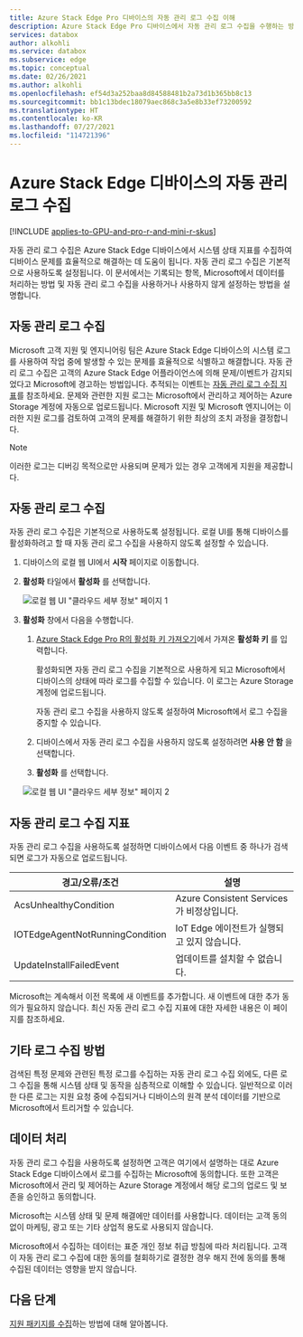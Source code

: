 ```yaml
---
title: Azure Stack Edge Pro 디바이스의 자동 관리 로그 수집 이해
description: Azure Stack Edge Pro 디바이스에서 자동 관리 로그 수집을 수행하는 방법과 사용하지 않도록 설정하는 방법을 설명합니다.
services: databox
author: alkohli
ms.service: databox
ms.subservice: edge
ms.topic: conceptual
ms.date: 02/26/2021
ms.author: alkohli
ms.openlocfilehash: ef54d3a252baa8d84588481b2a73d1b365bb8c13
ms.sourcegitcommit: bb1c13bdec18079aec868c3a5e8b33ef73200592
ms.translationtype: HT
ms.contentlocale: ko-KR
ms.lasthandoff: 07/27/2021
ms.locfileid: "114721396"
---
```

# <a name="proactive-log-collection-on-your-azure-stack-edge-device"></a>Azure Stack Edge 디바이스의 자동 관리 로그 수집

[!INCLUDE [applies-to-GPU-and-pro-r-and-mini-r-skus](../../includes/azure-stack-edge-applies-to-gpu-pro-r-mini-r-sku.md)]

자동 관리 로그 수집은 Azure Stack Edge 디바이스에서 시스템 상태 지표를 수집하여 디바이스 문제를 효율적으로 해결하는 데 도움이 됩니다. 자동 관리 로그 수집은 기본적으로 사용하도록 설정됩니다. 이 문서에서는 기록되는 항목, Microsoft에서 데이터를 처리하는 방법 및 자동 관리 로그 수집을 사용하거나 사용하지 않게 설정하는 방법을 설명합니다.

## <a name="about-proactive-log-collection"></a>자동 관리 로그 수집

Microsoft 고객 지원 및 엔지니어링 팀은 Azure Stack Edge 디바이스의 시스템 로그를 사용하여 작업 중에 발생할 수 있는 문제를 효율적으로 식별하고 해결합니다. 자동 관리 로그 수집은 고객의 Azure Stack Edge 어플라이언스에 의해 문제/이벤트가 감지되었다고 Microsoft에 경고하는 방법입니다. 추적되는 이벤트는 [자동 관리 로그 수집 지표](#proactive-log-collection-indicators)를 참조하세요. 문제와 관련한 지원 로그는 Microsoft에서 관리하고 제어하는 Azure Storage 계정에 자동으로 업로드됩니다. Microsoft 지원 및 Microsoft 엔지니어는 이러한 지원 로그를 검토하여 고객의 문제를 해결하기 위한 최상의 조치 과정을 결정합니다.

> [!NOTE]
> 이러한 로그는 디버깅 목적으로만 사용되며 문제가 있는 경우 고객에게 지원을 제공합니다.


## <a name="enabling-proactive-log-collection"></a>자동 관리 로그 수집

자동 관리 로그 수집은 기본적으로 사용하도록 설정됩니다. 로컬 UI를 통해 디바이스를 활성화하려고 할 때 자동 관리 로그 수집을 사용하지 않도록 설정할 수 있습니다. 

1. 디바이스의 로컬 웹 UI에서 **시작** 페이지로 이동합니다.

2. **활성화** 타일에서 **활성화** 를 선택합니다. 

    ![로컬 웹 UI "클라우드 세부 정보" 페이지 1](./media/azure-stack-edge-pro-r-deploy-activate/activate-1.png)

3. **활성화** 창에서 다음을 수행합니다.

   1. [Azure Stack Edge Pro R의 활성화 키 가져오기](azure-stack-edge-pro-r-deploy-prep.md#get-the-activation-key)에서 가져온 **활성화 키** 를 입력합니다.

      활성화되면 자동 관리 로그 수집을 기본적으로 사용하게 되고 Microsoft에서 디바이스의 상태에 따라 로그를 수집할 수 있습니다. 이 로그는 Azure Storage 계정에 업로드됩니다. 

      자동 관리 로그 수집을 사용하지 않도록 설정하여 Microsoft에서 로그 수집을 중지할 수 있습니다.

   1. 디바이스에서 자동 관리 로그 수집을 사용하지 않도록 설정하려면 **사용 안 함** 을 선택합니다.

   1. **활성화** 를 선택합니다.

   ![로컬 웹 UI "클라우드 세부 정보" 페이지 2](./media/azure-stack-edge-pro-r-deploy-activate/activate-2.png)

## <a name="proactive-log-collection-indicators"></a>자동 관리 로그 수집 지표

자동 관리 로그 수집을 사용하도록 설정하면 디바이스에서 다음 이벤트 중 하나가 검색되면 로그가 자동으로 업로드됩니다.  


|경고/오류/조건  |설명  |
|---------|---------|
|AcsUnhealthyCondition     |Azure Consistent Services가 비정상입니다.         |
|IOTEdgeAgentNotRunningCondition      |IoT Edge 에이전트가 실행되고 있지 않습니다.         |
|UpdateInstallFailedEvent | 업데이트를 설치할 수 없습니다.        |

 
Microsoft는 계속해서 이전 목록에 새 이벤트를 추가합니다. 새 이벤트에 대한 추가 동의가 필요하지 않습니다. 최신 자동 관리 로그 수집 지표에 대한 자세한 내용은 이 페이지를 참조하세요.    
 

## <a name="other-log-collection-methods"></a>기타 로그 수집 방법

검색된 특정 문제와 관련된 특정 로그를 수집하는 자동 관리 로그 수집 외에도, 다른 로그 수집을 통해 시스템 상태 및 동작을 심층적으로 이해할 수 있습니다. 일반적으로 이러한 다른 로그는 지원 요청 중에 수집되거나 디바이스의 원격 분석 데이터를 기반으로 Microsoft에서 트리거할 수 있습니다.

## <a name="handling-data"></a>데이터 처리

자동 관리 로그 수집을 사용하도록 설정하면 고객은 여기에서 설명하는 대로 Azure Stack Edge 디바이스에서 로그를 수집하는 Microsoft에 동의합니다. 또한 고객은 Microsoft에서 관리 및 제어하는 Azure Storage 계정에서 해당 로그의 업로드 및 보존을 승인하고 동의합니다.

Microsoft는 시스템 상태 및 문제 해결에만 데이터를 사용합니다. 데이터는 고객 동의 없이 마케팅, 광고 또는 기타 상업적 용도로 사용되지 않습니다. 

Microsoft에서 수집하는 데이터는 표준 개인 정보 취급 방침에 따라 처리됩니다. 고객이 자동 관리 로그 수집에 대한 동의를 철회하기로 결정한 경우 해지 전에 동의를 통해 수집된 데이터는 영향을 받지 않습니다.

## <a name="next-steps"></a>다음 단계

[지원 패키지를 수집](azure-stack-edge-gpu-troubleshoot.md#collect-support-package)하는 방법에 대해 알아봅니다.
